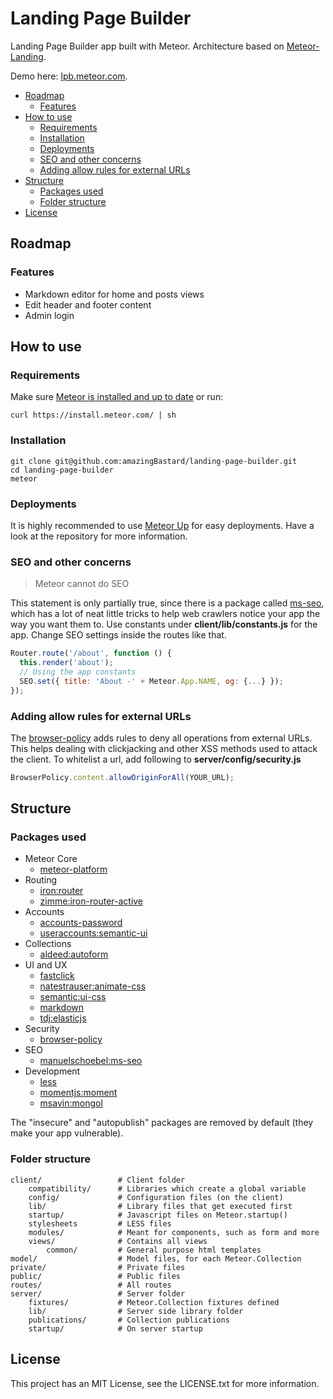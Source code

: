 # Landing Page Builder

Landing Page Builder app built with Meteor. Architecture based on [Meteor-Landing](https://github.com/hudat/meteor-landing).

Demo here: [lpb.meteor.com](http://lpb.meteor.com).

<!-- toc -->

* [Roadmap](#roadmap)
  * [Features](#features)
* [How to use](#how-to-use)
  * [Requirements](#requirements)
  * [Installation](#installation)
  * [Deployments](#deployments)
  * [SEO and other concerns](#seo-and-other-concerns)
  * [Adding allow rules for external URLs](#adding-allow-rules-for-external-urls)
* [Structure](#structure)
  * [Packages used](#packages-used)
  * [Folder structure](#folder-structure)
* [License](#license)

<!-- toc stop -->

## Roadmap

### Features

* Markdown editor for home and posts views
* Edit header and footer content
* Admin login

## How to use

### Requirements

Make sure [Meteor is installed and up to date](https://www.meteor.com/install) or run:

```
curl https://install.meteor.com/ | sh
```

### Installation

```
git clone git@github.com:amazingBastard/landing-page-builder.git
cd landing-page-builder
meteor
```

### Deployments

It is highly recommended to use [Meteor Up](https://github.com/arunoda/meteor-up) for easy deployments.
Have a look at the repository for more information.

### SEO and other concerns

> Meteor cannot do SEO

This statement is only partially true, since there is a package called [ms-seo](https://github.com/DerMambo/ms-seo), which
has a lot of neat little tricks to help web crawlers notice your app the way you want them to. Use constants under
__client/lib/constants.js__ for the app. Change SEO settings inside the routes like that.

```javascript
Router.route('/about', function () {
  this.render('about');
  // Using the app constants
  SEO.set({ title: 'About -' + Meteor.App.NAME, og: {...} });
});
```

### Adding allow rules for external URLs

The [browser-policy](https://atmospherejs.com/meteor/browser-policy) adds rules to deny all operations from external URLs.
This helps dealing with clickjacking and other XSS methods used to attack the client. To whitelist a url, add following to
__server/config/security.js__

```javascript
BrowserPolicy.content.allowOriginForAll(YOUR_URL);
```

## Structure

### Packages used

* Meteor Core
  * [meteor-platform](https://github.com/meteor/meteor/tree/devel/packages/meteor-platform)
* Routing
  * [iron:router](https://github.com/EventedMind/iron-router)
  * [zimme:iron-router-active](https://github.com/zimme/meteor-iron-router-active)
* Accounts
  * [accounts-password](https://github.com/meteor/meteor/tree/devel/packages/accounts-password)
  * [useraccounts:semantic-ui](https://github.com/meteor-useraccounts/semantic-ui)
* Collections
  * [aldeed:autoform](https://github.com/aldeed/meteor-autoform)
* UI and UX
  * [fastclick](https://github.com/meteor/meteor/tree/devel/packages/fastclick)
  * [natestrauser:animate-css](https://github.com/nate-strauser/meteor-animate-css/)
  * [semantic:ui-css](https://github.com/Semantic-Org/Semantic-UI-CSS/)
  * [markdown](https://atmospherejs.com/meteor/markdown)
  * [tdj:elasticjs](https://atmospherejs.com/tdj/elasticjs)
* Security
  * [browser-policy](https://github.com/meteor/meteor/tree/devel/packages/browser-policy)
* SEO
  * [manuelschoebel:ms-seo](https://github.com/DerMambo/ms-seo)
* Development
  * [less](https://github.com/meteor/meteor/tree/devel/packages/less)
  * [momentjs:moment](https://github.com/moment/moment/)
  * [msavin:mongol](https://github.com/msavin/Mongol/)

The "insecure" and "autopublish" packages are removed by default (they make your app vulnerable).

### Folder structure

```
client/ 				# Client folder
    compatibility/      # Libraries which create a global variable
    config/             # Configuration files (on the client)
	lib/                # Library files that get executed first
    startup/            # Javascript files on Meteor.startup()
    stylesheets         # LESS files
    modules/            # Meant for components, such as form and more
	views/			    # Contains all views
	    common/         # General purpose html templates
model/  				# Model files, for each Meteor.Collection
private/                # Private files
public/                 # Public files
routes/                 # All routes
server/					# Server folder
    fixtures/           # Meteor.Collection fixtures defined
    lib/                # Server side library folder
    publications/       # Collection publications
    startup/            # On server startup
```

## License
This project has an MIT License, see the LICENSE.txt for more information.
